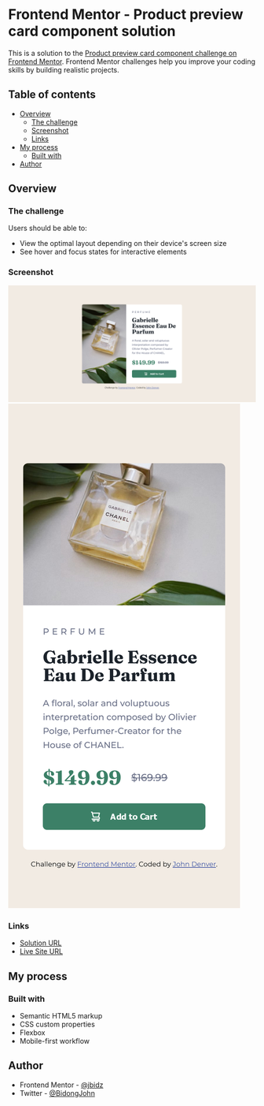 # Frontend Mentor - Product preview card component solution

This is a solution to the [Product preview card component challenge on Frontend Mentor](https://www.frontendmentor.io/challenges/product-preview-card-component-GO7UmttRfa). Frontend Mentor challenges help you improve your coding skills by building realistic projects.

## Table of contents

- [Overview](#overview)
  - [The challenge](#the-challenge)
  - [Screenshot](#screenshot)
  - [Links](#links)
- [My process](#my-process)
  - [Built with](#built-with)
- [Author](#author)

## Overview

### The challenge

Users should be able to:

- View the optimal layout depending on their device's screen size
- See hover and focus states for interactive elements

### Screenshot

![Desktop screen shot](./images/screenshot-desktop.png)
![Mobile screen shot](./images/screenshot-mobile.png)

### Links

- [Solution URL](https://www.frontendmentor.io/solutions/product-preview-card-component-DAcc8wR23O)
- [Live Site URL](https://jbidz.github.io/fm-product-preview-card-component/)

## My process

### Built with

- Semantic HTML5 markup
- CSS custom properties
- Flexbox
- Mobile-first workflow

## Author

- Frontend Mentor - [@jbidz](https://www.frontendmentor.io/profile/jbidz)
- Twitter - [@BidongJohn](https://www.twitter.com/BidongJohn)
